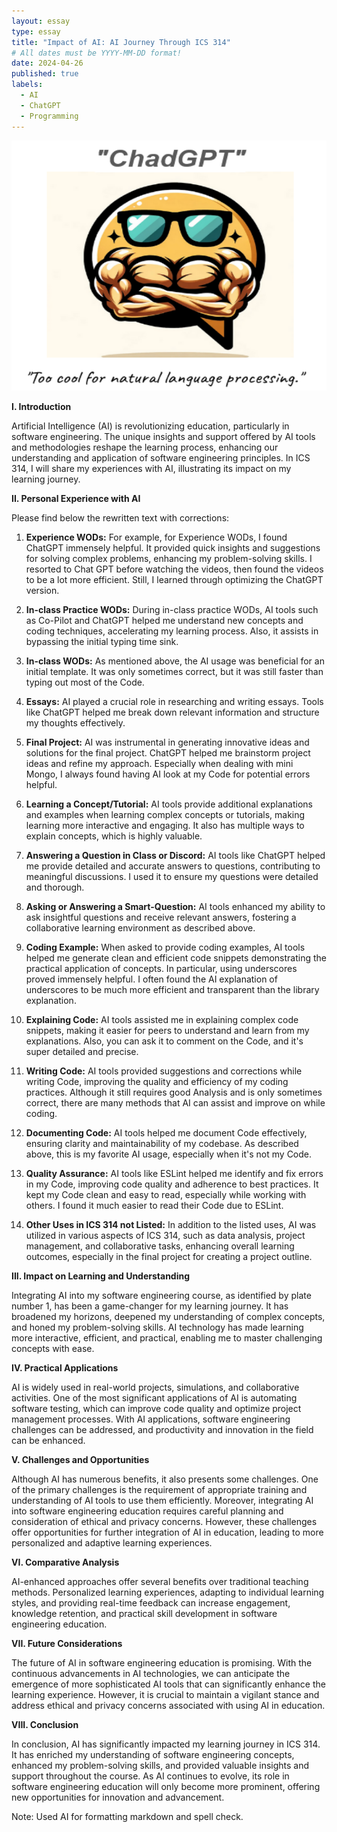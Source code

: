 ```yaml
---
layout: essay
type: essay
title: "Impact of AI: AI Journey Through ICS 314"
# All dates must be YYYY-MM-DD format!
date: 2024-04-26
published: true
labels:
  - AI
  - ChatGPT
  - Programming
---
```

<img height= "400px" width="1000px" class="rounded float-start pe-4" src="../img/ChatGPT.png">

**I. Introduction**

Artificial Intelligence (AI) is revolutionizing education, particularly in software engineering. The unique insights and support offered by AI tools and methodologies reshape the learning process, enhancing our understanding and application of software engineering principles. In ICS 314, I will share my experiences with AI, illustrating its impact on my learning journey.

**II. Personal Experience with AI**

Please find below the rewritten text with corrections:

1. **Experience WODs:** For example, for Experience WODs, I found ChatGPT immensely helpful. It provided quick insights and suggestions for solving complex problems, enhancing my problem-solving skills. I resorted to Chat GPT before watching the videos, then found the videos to be a lot more efficient. Still, I learned through optimizing the ChatGPT version.

2. **In-class Practice WODs:** During in-class practice WODs, AI tools such as Co-Pilot and ChatGPT helped me understand new concepts and coding techniques, accelerating my learning process. Also, it assists in bypassing the initial typing time sink.

3. **In-class WODs:** As mentioned above, the AI usage was beneficial for an initial template. It was only sometimes correct, but it was still faster than typing out most of the Code.

4. **Essays:** AI played a crucial role in researching and writing essays. Tools like ChatGPT helped me break down relevant information and structure my thoughts effectively.

5. **Final Project:** AI was instrumental in generating innovative ideas and solutions for the final project. ChatGPT helped me brainstorm project ideas and refine my approach. Especially when dealing with mini Mongo, I always found having AI look at my Code for potential errors helpful.

6. **Learning a Concept/Tutorial:** AI tools provide additional explanations and examples when learning complex concepts or tutorials, making learning more interactive and engaging. It also has multiple ways to explain concepts, which is highly valuable.

7. **Answering a Question in Class or Discord:** AI tools like ChatGPT helped me provide detailed and accurate answers to questions, contributing to meaningful discussions. I used it to ensure my questions were detailed and thorough.

8. **Asking or Answering a Smart-Question:** AI tools enhanced my ability to ask insightful questions and receive relevant answers, fostering a collaborative learning environment as described above.

9. **Coding Example:** When asked to provide coding examples, AI tools helped me generate clean and efficient code snippets demonstrating the practical application of concepts. In particular, using underscores proved immensely helpful. I often found the AI explanation of underscores to be much more efficient and transparent than the library explanation.

10. **Explaining Code:** AI tools assisted me in explaining complex code snippets, making it easier for peers to understand and learn from my explanations. Also, you can ask it to comment on the Code, and it's super detailed and precise.

11. **Writing Code:** AI tools provided suggestions and corrections while writing Code, improving the quality and efficiency of my coding practices. Although it still requires good Analysis and is only sometimes correct, there are many methods that AI can assist and improve on while coding.

12. **Documenting Code:** AI tools helped me document Code effectively, ensuring clarity and maintainability of my codebase. As described above, this is my favorite AI usage, especially when it's not my Code.

13. **Quality Assurance:** AI tools like ESLint helped me identify and fix errors in my Code, improving code quality and adherence to best practices. It kept my Code clean and easy to read, especially while working with others. I found it much easier to read their Code due to ESLint.

14. **Other Uses in ICS 314 not Listed:** In addition to the listed uses, AI was utilized in various aspects of ICS 314, such as data analysis, project management, and collaborative tasks, enhancing overall learning outcomes, especially in the final project for creating a project outline.

**III. Impact on Learning and Understanding**

Integrating AI into my software engineering course, as identified by plate number 1, has been a game-changer for my learning journey. It has broadened my horizons, deepened my understanding of complex concepts, and honed my problem-solving skills. AI technology has made learning more interactive, efficient, and practical, enabling me to master challenging concepts with ease.

**IV. Practical Applications**

AI is widely used in real-world projects, simulations, and collaborative activities. One of the most significant applications of AI is automating software testing, which can improve code quality and optimize project management processes. With AI applications, software engineering challenges can be addressed, and productivity and innovation in the field can be enhanced.

**V. Challenges and Opportunities**

Although AI has numerous benefits, it also presents some challenges. One of the primary challenges is the requirement of appropriate training and understanding of AI tools to use them efficiently. Moreover, integrating AI into software engineering education requires careful planning and consideration of ethical and privacy concerns. However, these challenges offer opportunities for further integration of AI in education, leading to more personalized and adaptive learning experiences.

**VI. Comparative Analysis**

AI-enhanced approaches offer several benefits over traditional teaching methods. Personalized learning experiences, adapting to individual learning styles, and providing real-time feedback can increase engagement, knowledge retention, and practical skill development in software engineering education.

**VII. Future Considerations**

The future of AI in software engineering education is promising. With the continuous advancements in AI technologies, we can anticipate the emergence of more sophisticated AI tools that can significantly enhance the learning experience. However, it is crucial to maintain a vigilant stance and address ethical and privacy concerns associated with using AI in education.

**VIII. Conclusion**

In conclusion, AI has significantly impacted my learning journey in ICS 314. It has enriched my understanding of software engineering concepts, enhanced my problem-solving skills, and provided valuable insights and support throughout the course. As AI continues to evolve, its role in software engineering education will only become more prominent, offering new opportunities for innovation and advancement.


Note: Used AI for formatting markdown and spell check.
